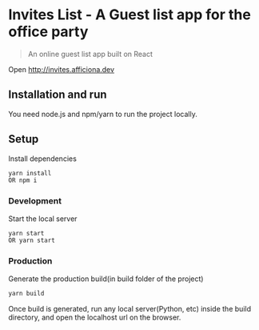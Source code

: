 Invites List - A Guest list app for the office party
===========

> An online guest list app built on React

Open http://invites.afficiona.dev

## Installation and run
You need node.js and npm/yarn to run the project locally.

## Setup
Install dependencies
```sh
yarn install
OR npm i
```

### Development
Start the local server
```sh
yarn start
OR yarn start
```

### Production
Generate the production build(in build folder of the project)
```sh
yarn build
```
Once build is generated, run any local server(Python, etc) inside the build directory, and open the localhost url on the browser.
